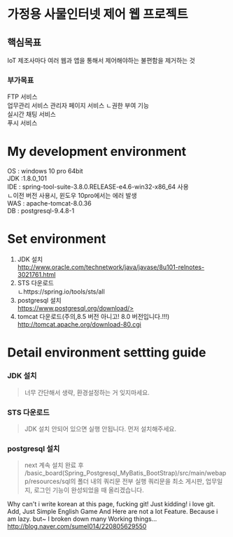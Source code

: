 # 가정용 사물인터넷 제어 웹 프로젝트

## 핵심목표
IoT 제조사마다 여러 웹과 앱을 통해서 제어해야하는 불편함을 제거하는 것  
### 부가목표
FTP 서비스  
업무관리 서비스
관리자 페이지 서비스
ㄴ권한 부여 기능  
실시간 채팅 서비스   
푸시 서비스  

My development environment
=============
OS  : windows 10 pro 64bit  
JDK :1.8.0_101  
IDE : spring-tool-suite-3.8.0.RELEASE-e4.6-win32-x86_64 사용  
ㄴ이전 버전 사용시, 윈도우 10pro에서는 에러 발생  
WAS : apache-tomcat-8.0.36  
DB  : postgresql-9.4.8-1  
  
Set environment
=============
1. JDK 설치  
<http://www.oracle.com/technetwork/java/javase/8u101-relnotes-3021761.html>  
2. STS 다운로드  
ㄴhttps://spring.io/tools/sts/all  
3. postgresql 설치  
https://www.postgresql.org/download/>  
4. tomcat 다운로드(주의,8.5 버전 아니고! 8.0 버전입니다.!!!)  
<http://tomcat.apache.org/download-80.cgi>  
  
Detail environment settting guide
=============  
### JDK 설치
>너무 간단해서 생략, 환경설정하는 거 잊지마세요.  
### STS 다운로드
>JDK 설치 안되어 있으면 실행 안됩니다. 먼저 설치해주세요.
### postgresql 설치
>next 계속 설치 완료 후 /basic_board(Spring_Postgresql_MyBatis_BootStrap)/src/main/webapp/resources/sql의 폴더 내의 쿼리문 전부 실행
>쿼리문을 최소 게시판, 업무일지, 로그인 기능이 완성되었을 때 올리겠습니다.   

Why can't i write korean at this page, fucking git! Just kidding! i love git.
Add, Just Simple English Game And Here are not a Iot Feature. Because i am lazy. but~ I broken down many Working things...
http://blog.naver.com/sumel014/220805629550
